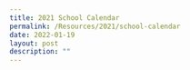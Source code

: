 ```yaml
---
title: 2021 School Calendar
permalink: /Resources/2021/school-calendar
date: 2022-01-19
layout: post
description: ""
---
```

